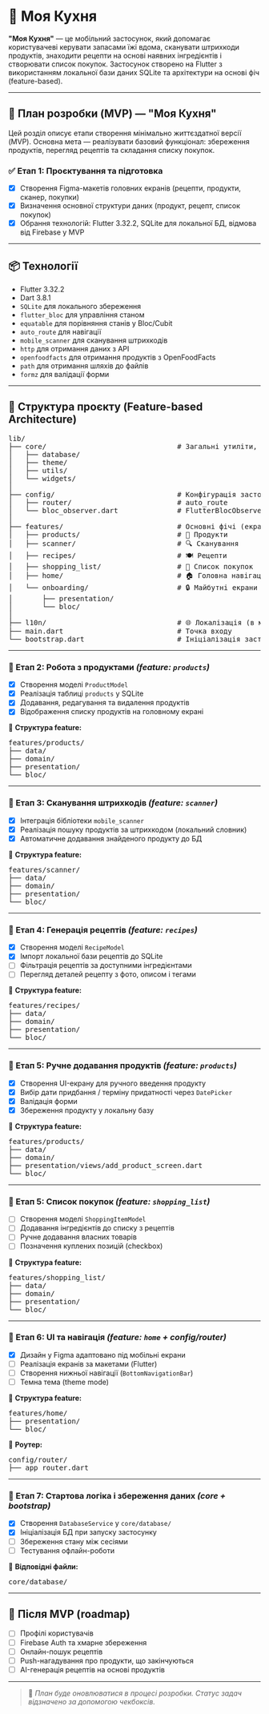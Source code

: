 # 🍲 Моя Кухня

**"Моя Кухня"** — це мобільний застосунок, який допомагає користувачеві керувати запасами їжі вдома, сканувати штрихкоди продуктів, знаходити рецепти на основі наявних інгредієнтів і створювати список покупок. Застосунок створено на Flutter з використанням локальної бази даних SQLite та архітектури на основі фіч (feature-based).

---

## 🧭 План розробки (MVP) — "Моя Кухня"

Цей розділ описує етапи створення мінімально життєздатної версії (MVP). Основна мета — реалізувати базовий функціонал: збереження продуктів, перегляд рецептів та складання списку покупок.

### ✅ Етап 1: Проєктування та підготовка

- [x] Створення Figma-макетів головних екранів (рецепти, продукти, сканер, покупки)
- [x] Визначення основної структури даних (продукт, рецепт, список покупок)
- [x] Обрання технологій: Flutter 3.32.2, SQLite для локальної БД, відмова від Firebase у MVP

---

## 📦 Технології

- Flutter 3.32.2
- Dart 3.8.1
- `SQLite` для локального збереження
- `flutter_bloc` для управління станом
- `equatable` для порівняння станів у Bloc/Cubit
- `auto_route` для навігації
- `mobile_scanner` для сканування штрихкодів
- `http` для отримання даних з API
- `openfoodfacts` для отримання продуктів з OpenFoodFacts
- `path` для отримання шляхів до файлів
- `formz` для валідації форми

---

## 🧱 Структура проєкту (Feature-based Architecture)

<pre>
lib/
├── core/                               # Загальні утиліти, стилі, база даних
│   ├── database/
│   ├── theme/
│   ├── utils/
│   └── widgets/
│
├── config/                             # Конфігурація застосунку
│   ├── router/                         # auto_route
│   └── bloc_observer.dart              # FlutterBlocObserver
│
├── features/                           # Основні фічі (екрани та логіка)
│   ├── products/                       # 🧺 Продукти
│   ├── scanner/                        # 🔍 Сканування
│   ├── recipes/                        # 🍽️ Рецепти
│   ├── shopping_list/                  # 🛒 Список покупок
│   ├── home/                           # 🏠 Головна навігація
│   └── onboarding/                     # 🔒 Майбутні екрани
│       ├── presentation/
│       └── bloc/
│
├── l10n/                               # 🌐 Локалізація (в майбутньому)
├── main.dart                           # Точка входу
└── bootstrap.dart                      # Ініціалізація застосунку
</pre>

---

### 🚧 Етап 2: Робота з продуктами *(feature: `products`)*

- [x] Створення моделі `ProductModel`
- [x] Реалізація таблиці `products` у SQLite
- [x] Додавання, редагування та видалення продуктів
- [x] Відображення списку продуктів на головному екрані

📁 **Структура feature:**
<pre>
features/products/
├── data/
├── domain/
├── presentation/
└── bloc/
</pre>

---

### 🚧 Етап 3: Сканування штрихкодів *(feature: `scanner`)*

- [x] Інтеграція бібліотеки `mobile_scanner`
- [x] Реалізація пошуку продуктів за штрихкодом (локальний словник)
- [x] Автоматичне додавання знайденого продукту до БД

📁 **Структура feature:**
<pre>
features/scanner/
├── data/
├── domain/
├── presentation/
└── bloc/
</pre>

---

### 🚧 Етап 4: Генерація рецептів *(feature: `recipes`)*

- [x] Створення моделі `RecipeModel`
- [x] Імпорт локальної бази рецептів до SQLite
- [ ] Фільтрація рецептів за доступними інгредієнтами
- [ ] Перегляд деталей рецепту з фото, описом і тегами

📁 **Структура feature:**
<pre>
features/recipes/
├── data/
├── domain/
├── presentation/
└── bloc/
</pre>

---

### 🚧 Етап 5: Ручне додавання продуктів *(feature: `products`)*

- [x] Створення UI-екрану для ручного введення продукту
- [x] Вибір дати придбання / терміну придатності через `DatePicker`
- [x] Валідація форми
- [x] Збереження продукту у локальну базу

📁 **Структура feature:**
<pre>
features/products/
├── data/
├── domain/
├── presentation/views/add_product_screen.dart
└── bloc/
</pre>

---

### 🚧 Етап 5: Список покупок *(feature: `shopping_list`)*

- [ ] Створення моделі `ShoppingItemModel`
- [ ] Додавання інгредієнтів до списку з рецептів
- [ ] Ручне додавання власних товарів
- [ ] Позначення куплених позицій (checkbox)

📁 **Структура feature:**
<pre>
features/shopping_list/
├── data/
├── domain/
├── presentation/
└── bloc/
</pre>

---

### 🚧 Етап 6: UI та навігація *(feature: `home` + config/router)*

- [x] Дизайн у Figma адаптовано під мобільні екрани
- [ ] Реалізація екранів за макетами (Flutter)
- [ ] Створення нижньої навігації (`BottomNavigationBar`)
- [ ] Темна тема (theme mode)

📁 **Структура feature:**
<pre>
features/home/
├── presentation/
└── bloc/
</pre>

📁 **Роутер:**
<pre>
config/router/
├── app_router.dart
</pre>

---

### 🚧 Етап 7: Стартова логіка і збереження даних *(core + bootstrap)*

- [x] Створення `DatabaseService` у `core/database/`
- [x] Ініціалізація БД при запуску застосунку
- [ ] Збереження стану між сесіями
- [ ] Тестування офлайн-роботи

📁 **Відповідні файли:**
<pre>
core/database/
</pre>

---

## 📝 Після MVP (roadmap)

- [ ] Профілі користувачів
- [ ] Firebase Auth та хмарне збереження
- [ ] Онлайн-пошук рецептів
- [ ] Push-нагадування про продукти, що закінчуються
- [ ] AI-генерація рецептів на основі продуктів

---

> 🔖 *План буде оновлюватися в процесі розробки. Статус задач відзначено за допомогою чекбоксів.*
